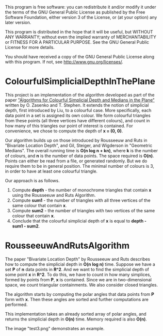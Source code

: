 This program is free software: you can redistribute it and/or modify
it under the terms of the GNU General Public License as published by
the Free Software Foundation, either version 3 of the License, or
(at your option) any later version.

This program is distributed in the hope that it will be useful,
but WITHOUT ANY WARRANTY; without even the implied warranty of
MERCHANTABILITY or FITNESS FOR A PARTICULAR PURPOSE.  See the
GNU General Public License for more details.

You should have received a copy of the GNU General Public License
along with this program.  If not, see <http://www.gnu.org/licenses/>.
    
# ColourfulSimplicialDepthInThePlane

This project is an implementation of the algorithm developed as part of the paper
<a href="http://link.springer.com/chapter/10.1007%2F978-3-319-48749-6_28">"Algorithms
for Colourful Simplicial Depth and Medians in the Plane"</a> written by O. Zasenko and T. Stephen.
It extends the notion of simplicial depth, first introduced by Liu, to a colourful case. 
More specifically, each data point in a set is assigned its own colour. We form colourful triangles
from these points (all three vertices have different colours), and count in how many of this triangles
our point of interest is contained. For convenience, we chose to compute the depth of <strong>x = (0, 0)</strong>.

Our algorithm builds up on those introduced by Rousseeuw and Ruts in "Bivariate Location Depth",
and Gil, Steiger, and Wigderson in "Geometric Medians". The overall running time is <strong>O(n log n + kn)</strong>,
where <strong>k</strong> is the number of colours, and <strong>n</strong> is the number of data points. 
The space required is <strong>O(n)</strong>.
Points can either be read from a file, or generated randomly. But we do require them to be in general position.
The minimal number of colours is 3, in order to have at least one colourful triangle.

Our approach is as follows. 
<ol>
<li>Compute <strong>depth</strong> - the number of monochrome triangles that contain <strong>x</strong> 
using the Rousseeuw and Ruts Algorithm.</li>
<li>Compute <strong>sum1</strong> - the number of triangles with all three vertices of the same colour that 
contain <strong>x</strong>.</li>
<li>Compute <strong>sum2</strong> - the number of triangles with two vertices of the same colour that 
contain <strong>x</strong>.</li>
<li>Conclude that the colourful simplicial depth of <strong>x</strong> is equal to
<strong>depth - sum1 - sum2</strong>.</li>
</ol>

# RousseeuwAndRutsAlgorithm

The paper "Bivariate Location Depth" by Rousseeuw and Ruts describes how to compute
the simplicial depth in <strong>O(n log n)</strong> time. 
Suppose we have a set <strong>P</strong> of <strong>n</strong> data points in <strong>R^2</strong>. 
And we want to find the simplicial depth of some point <strong>x</strong> in <strong>R^2</strong>.
To do this, we have to count in how many simplices, formed by points from <strong>P</strong>,
<strong>x</strong> is contained. Since we are in two-dimensional space, we count
triangular containments. We also consider closed triangles.

The algorithm starts by computing the polar angles that data points from <strong>P</strong>
form with <strong>x</strong>. Then these angles are sorted and further computations are performed.

This implementation takes an already sorted array of polar angles, and returns
the simplicial depth in <strong>O(n)</strong> time. Memory required is also <strong>O(n)</strong>.

The image "test3.png" demonstrates an example.
